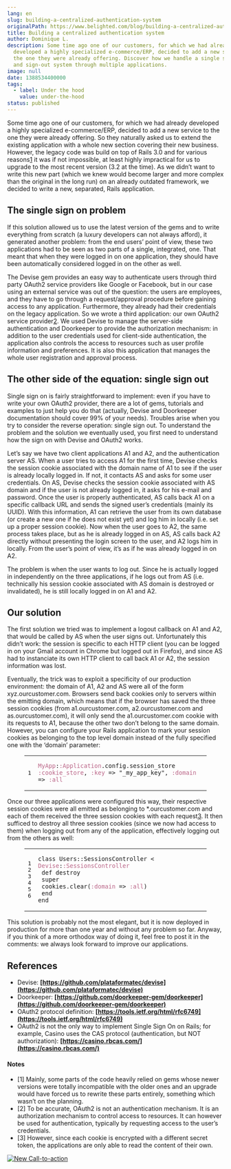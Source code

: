 ```yaml
---
lang: en
slug: building-a-centralized-authentication-system
originalPath: https://www.belighted.com/blog/building-a-centralized-authentication-system
title: Building a centralized authentication system
author: Dominique L.
description: Some time ago one of our customers, for which we had already
  developed a highly specialized e-commerce/ERP, decided to add a new service to
  the one they were already offering. Discover how we handle a single sign-in
  and sign-out system through multiple applications.
image: null
date: 1388534400000
tags:
  - label: Under the hood
    value: under-the-hood
status: published
---
```

Some time ago one of our customers, for which we had already developed a highly specialized e-commerce/ERP, decided to add a new service to the one they were already offering. So they naturally asked us to extend the existing application with a whole new section covering their new business. However, the legacy code was build on top of Rails 3.0 and for various reasons[1](#cas-note-1) it was if not impossible, at least highly impractical for us to upgrade to the most recent version (3.2 at the time). As we didn’t want to write this new part (which we knew would become larger and more complex than the original in the long run) on an already outdated framework, we decided to write a new, separated, Rails application.

The single sign on problem
--------------------------

If this solution allowed us to use the latest version of the gems and to write everything from scratch (a luxury developers can not always afford), it generated another problem: from the end users’ point of view, these two applications had to be seen as two parts of a single, integrated, one. That meant that when they were logged in on one application, they should have been automatically considered logged in on the other as well.

The Devise gem provides an easy way to authenticate users through third party OAuth2 service providers like Google or Facebook, but in our case using an external service was out of the question: the users are employees, and they have to go through a request/approval procedure before gaining access to any application. Furthermore, they already had their credentials on the legacy application. So we wrote a third application: our own OAuth2 service provider[2](#cas-note-2). We used Devise to manage the server-side authentication and Doorkeeper to provide the authorization mechanism: in addition to the user credentials used for client-side authentication, the application also controls the access to resources such as user profile information and preferences. It is also this application that manages the whole user registration and approval process.

The other side of the equation: single sign out
-----------------------------------------------

Single sign on is fairly straightforward to implement: even if you have to write your own OAuth2 provider, there are a lot of gems, tutorials and examples to just help you do that (actually, Devise and Doorkeeper documentation should cover 99% of your needs). Troubles arise when you try to consider the reverse operation: single sign out. To understand the problem and the solution we eventually used, you first need to understand how the sign on with Devise and OAuth2 works.

Let’s say we have two client applications A1 and A2, and the authentication server AS. When a user tries to access A1 for the first time, Devise checks the session cookie associated with the domain name of A1 to see if the user is already locally logged in. If not, it contacts AS and asks for some user credentials. On AS, Devise checks the session cookie associated with AS domain and if the user is not already logged in, it asks for his e-mail and password. Once the user is properly authenticated, AS calls back A1 on a specific callback URL and sends the signed user’s credentials (mainly its UUID). With this information, A1 can retrieve the user from its own database (or create a new one if he does not exist yet) and log him in locally (i.e. set up a proper session cookie). Now when the user goes to A2, the same process takes place, but as he is already logged in on AS, AS calls back A2 directly without presenting the login screen to the user, and A2 logs him in locally. From the user’s point of view, it’s as if he was already logged in on A2.

The problem is when the user wants to log out. Since he is actually logged in independently on the three applications, if he logs out from AS (i.e. technically his session cookie associated with AS domain is destroyed or invalidated), he is still locally logged in on A1 and A2.

Our solution
------------

The first solution we tried was to implement a logout callback on A1 and A2, that would be called by AS when the user signs out. Unfortunately this didn’t work: the session is specific to each HTTP client (you can be logged in on your Gmail account in Chrome but logged out in Firefox), and since AS had to instanciate its own HTTP client to call back A1 or A2, the session information was lost.

Eventually, the trick was to exploit a specificity of our production environment: the domain of A1, A2 and AS were all of the form xyz.ourcustomer.com. Browsers send back cookies only to servers within the emitting domain, which means that if the browser has saved the three session cookies (from a1.ourcustomer.com, a2.ourcustomer.com and as.ourcustomer.com), it will only send the a1.ourcustomer.com cookie with its requests to A1, because the other two don’t belong to the same domain. However, you can configure your Rails application to mark your session cookies as belonging to the top level domain instead of the fully specified one with the ‘domain’ parameter:

<figure class="code"><div class="highlight"><table><tbody><tr><td class="gutter"><pre class="line-numbers"><span class="line-number">1</span>
</pre></td><td class="code"><pre><code class="ruby"><span class="line"><span class="ss"><span class="constant">MyApp</span></span><span class="constant"><span class="p">:</span><span class="ss">:Application</span></span><span class="ss"></span><span class="o">.</span><span class="n">config</span><span class="o">.</span><span class="n">session_store</span> <span class="ss"><span class="symbol">:cookie_store</span></span><span class="p">,</span> <span class="ss"><span class="symbol">:key</span></span> <span class="o">=&gt;</span> <span class="s2"><span class="string">"_my_app_key"</span></span><span class="p">,</span> <span class="ss"><span class="symbol">:domain</span></span> <span class="o">=&gt;</span> <span class="ss"><span class="symbol">:all</span></span>
</span></code></pre></td></tr></tbody></table></div></figure>

Once our three applications were configured this way, their respective session cookies were all emitted as belonging to \*.ourcustomer.com and each of them received the three session cookies with each request[3](#cas-note-3). It then sufficed to destroy all three session cookies (since we now had access to them) when logging out from any of the application, effectively logging out from the others as well:

<figure class="code"><div class="highlight"><table><tbody><tr><td class="gutter"><pre class="line-numbers"><span class="line-number">1</span>
<span class="line-number">2</span>
<span class="line-number">3</span>
<span class="line-number">4</span>
<span class="line-number">5</span>
<span class="line-number">6</span>
</pre></td><td class="code"><pre><code class="ruby"><span class="line"><span class="k"><span class="class"><span class="keyword">class</span></span></span><span class="class"> <span class="nc"><span class="title">Users</span></span><span class="title"><span class="o">::</span><span class="no">SessionsController</span></span><span class="no"></span> <span class="o"><span class="inheritance">&lt;</span></span><span class="inheritance"> <span class="ss"><span class="parent">Devise</span></span><span class="parent"><span class="p">:</span><span class="ss">:SessionsController</span></span><span class="ss"></span></span><span class="ss"></span></span><span class="ss"></span>
</span><span class="line"> <span class="k"><span class="function"><span class="keyword">def</span></span></span><span class="function"> <span class="nf"><span class="title">destroy</span></span></span><span class="nf"></span>
</span><span class="line"> <span class="k"><span class="keyword">super</span></span>
</span><span class="line"> <span class="n">cookies</span><span class="o">.</span><span class="n">clear</span><span class="p">(</span><span class="ss"><span class="symbol">:domain</span></span> <span class="o">=&gt;</span> <span class="ss"><span class="symbol">:all</span></span><span class="p">)</span>
</span><span class="line"> <span class="k"><span class="keyword">end</span></span>
</span><span class="line"><span class="k"><span class="keyword">end</span></span>
</span></code></pre></td></tr></tbody></table></div></figure>

This solution is probably not the most elegant, but it is now deployed in production for more than one year and without any problem so far. Anyway, if you think of a more orthodox way of doing it, feel free to post it in the comments: we always look forward to improve our applications.

References
----------

*   Devise: **[https://github.com/plataformatec/devise](https://github.com/plataformatec/devise)**
*   Doorkeeper: **[https://github.com/doorkeeper-gem/doorkeeper](https://github.com/doorkeeper-gem/doorkeeper)**
*   OAuth2 protocol definition: **[https://tools.ietf.org/html/rfc6749](https://tools.ietf.org/html/rfc6749)**
*   OAuth2 is not the only way to implement Single Sign On on Rails; for example, Casino uses the CAS protocol (authentication, but NOT authorization): **[https://casino.rbcas.com/](https://casino.rbcas.com/)**

#### Notes

*   \[1\] Mainly, some parts of the code heavily relied on gems whose newer versions were totally incompatible with the older ones and an upgrade would have forced us to rewrite these parts entirely, something which wasn’t on the planning.
*   \[2\] To be accurate, OAuth2 is not an authentication mechanism. It is an authorization mechanism to control access to resources. It can however be used for authentication, typically by requesting access to the user’s credentials.
*   \[3\] However, since each cookie is encrypted with a different secret token, the applications are only able to read the content of their own.

[![New Call-to-action](/images/legacy-cta/UPTtKvQU_5rjKfQJ1Qjwk.png)](https://cta-redirect.hubspot.com/cta/redirect/1684659/fb3606cc-cc1b-47d0-ae85-2c9f69837fe2)